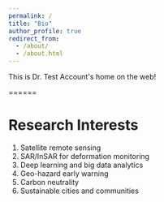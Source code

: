 ```yaml
---
permalink: /
title: "Bio"
author_profile: true
redirect_from: 
  - /about/
  - /about.html
---
```


This is Dr. Test Account's home on the web!


======


Research Interests
======
1. Satellite remote sensing
1. SAR/InSAR for deformation monitoring
1. Deep learning and big data analytics
1. Geo-hazard early warning
1. Carbon neutrality
1. Sustainable cities and communities


